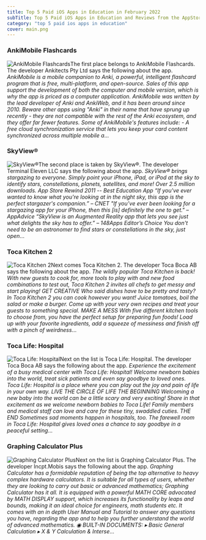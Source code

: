 ```yaml
---
title: Top 5 Paid iOS Apps in Education in February 2022
subTitle: Top 5 Paid iOS Apps in Education and Reviews from the AppStore in February 2022.
category: "top 5 paid ios apps in education"
cover: main.png
---
```


### AnkiMobile Flashcards

![AnkiMobile Flashcards](https://is2-ssl.mzstatic.com/image/thumb/Purple116/v4/b6/3e/92/b63e9216-1e38-c53c-57ec-332d7e2e8b81/AppIcon-0-0-1x_U007emarketing-0-0-0-4-0-0-sRGB-0-0-0-GLES2_U002c0-512MB-85-220-0-0.png/100x100bb.png)The first place belongs to AnkiMobile Flashcards. The developer Ankitects Pty Ltd says the following about the app. _AnkiMobile is a mobile companion to Anki, a powerful, intelligent flashcard program that is free, multi-platform, and open-source. Sales of this app support the development of both the computer and mobile version, which is why the app is priced as a computer application.  AnkiMobile was written by the lead developer of Anki and AnkiWeb, and it has been around since 2010. Beware other apps using "Anki" in their name that have sprung up recently - they are not compatible with the rest of the Anki ecosystem, and they offer far fewer features.  Some of AnkiMobile's features include:  - A free cloud synchronization service that lets you keep your card content synchronized across multiple mobile a_...

### SkyView®

![SkyView®](https://is1-ssl.mzstatic.com/image/thumb/Purple125/v4/3d/24/30/3d243027-ad56-227d-5604-10c69a790312/AppIcon-1x_U007emarketing-4-0-85-220.png/100x100bb.png)The second place is taken by SkyView®. The developer Terminal Eleven LLC says the following about the app. _SkyView® brings stargazing to everyone. Simply point your iPhone, iPad, or iPod at the sky to identify stars, constellations, planets, satellites, and more!  Over 2.5 million downloads.  App Store Rewind 2011 -- Best Education App  “If you've ever wanted to know what you're looking at in the night sky, this app is the perfect stargazer's companion.”  – CNET   "If you’ve ever been looking for a stargazing app for your iPhone, then this [is] definitely the one to get."  – AppAdvice   “SkyView is an Augmented Reality app that lets you see just what delights the sky has to offer.”  – 148Apps Editor’s Choice  You don't need to be an astronomer to find stars or constellations in the sky, just open_...

### Toca Kitchen 2

![Toca Kitchen 2](https://is1-ssl.mzstatic.com/image/thumb/Purple115/v4/66/81/34/668134c9-4d40-0377-9d95-aa716f3332b8/AppIcon-1x_U007emarketing-0-9-0-85-220.png/100x100bb.png)Next comes Toca Kitchen 2. The developer Toca Boca AB says the following about the app. _The wildly popular Toca Kitchen is back! With new guests to cook for, more tools to play with and new food combinations to test out, Toca Kitchen 2 invites all chefs to get messy and start playing!  GET CREATIVE Who said dishes have to be pretty and tasty? In Toca Kitchen 2 you can cook however you want! Juice tomatoes, boil the salad or make a burger. Come up with your very own recipes and treat your guests to something special.  MAKE A MESS With five different kitchen tools to choose from, you have the perfect setup for preparing fun foods! Load up with your favorite ingredients, add a squeeze of messiness and finish off with a pinch of weirdness_...

### Toca Life: Hospital

![Toca Life: Hospital](https://is3-ssl.mzstatic.com/image/thumb/Purple114/v4/bf/14/5a/bf145aa4-4531-dd69-6125-3efbb9989609/AppIcon-0-0-1x_U007emarketing-0-0-0-6-0-0-sRGB-0-0-0-GLES2_U002c0-512MB-85-220-0-0.png/100x100bb.png)Next on the list is Toca Life: Hospital. The developer Toca Boca AB says the following about the app. _Experience the excitement of a busy medical center with Toca Life: Hospital! Welcome newborn babies into the world, treat sick patients and even say goodbye to loved ones. Toca Life: Hospital is a place where you can play out the joy and pain of life in your own way.  LIVE THE CIRCLE OF LIFE  THE BEGINNING Welcoming a new baby into the world can be a little scary and very exciting! Share in that excitement as we welcome newborn babies to Toca Life! Family members and medical staff can love and care for these tiny, swaddled cuties.   THE END Sometimes sad moments happen in hospitals, too. The farewell room in Toca Life: Hospital gives loved ones a chance to say goodbye in a peaceful setting_...

### Graphing Calculator Plus

![Graphing Calculator Plus](https://is2-ssl.mzstatic.com/image/thumb/Purple126/v4/01/eb/2e/01eb2e35-1ae8-d056-6905-b24d930d5b48/AppIcon-0-0-1x_U007emarketing-0-0-0-7-0-0-sRGB-0-0-0-GLES2_U002c0-512MB-85-220-0-0.png/100x100bb.png)Next on the list is Graphing Calculator Plus. The developer Incpt.Mobis says the following about the app. _Graphing Calculator has a formidable reputation of being the top alternative to heavy complex hardware calculators. It is suitable for all types of users, whether they are looking to carry out basic or advanced mathematics; Graphing Calculator has it all. It is equipped with a powerful MATH CORE advocated by MATH DISPLAY support, which increases its functionality by leaps and bounds, making it an ideal choice for engineers, math students etc. It comes with an in depth User Manual and Tutorial to answer any questions you have, regarding the app and to help you further understand the world of advanced mathematics.  ◉ BUILT-IN DOCUMENTS: ▸ Basic General Calculation ▸ X & Y Calculation & Interse_...

